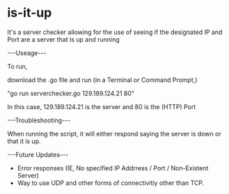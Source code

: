 # is-it-up

It's a server checker allowing for the use of seeing if the designated IP and Port are a server that is up and running


---Useage---


To run, 

download the .go file and run (in a Terminal or Command Prompt,)

"go run serverchecker.go 129.189.124.21 80"

In this case, 129.189.124.21 is the server and 80 is the (HTTP) Port

---Troubleshooting---


When running the script, it will either respond saying the server is down or that it is up. 


---Future Updates---

- Error responses (IE, No specified IP Addrress / Port / Non-Existent Server)
- Way to use UDP and other forms of connectivitiy other than TCP.


